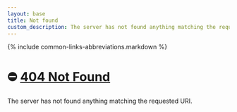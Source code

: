 ```yaml
---
layout: base
title: Not found
custom_description: The server has not found anything matching the requested URI.
---
```

{% include common-links-abbreviations.markdown %}

# &#x26d4; [404 Not Found](https://www.rfc-editor.org/rfc/rfc1945#section-9.4)
The server has not found anything matching the requested URI.